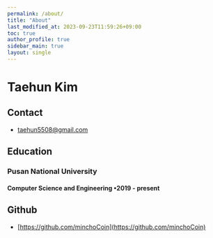 ```yaml
---
permalink: /about/
title: "About"
last_modified_at: 2023-09-23T11:59:26+09:00
toc: true
author_profile: true
sidebar_main: true
layout: single
---
```

# Taehun Kim
## Contact
 - <taehun5508@gmail.com>

## Education
### Pusan National University
#### Computer Science and Engineering •2019 - present

## Github
 - [https://github.com/minchoCoin](https://github.com/minchoCoin)

